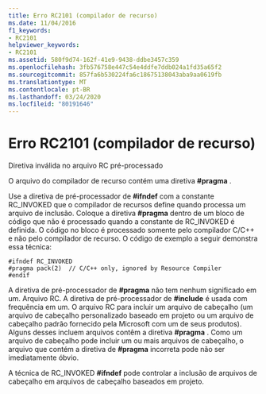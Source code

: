 ```yaml
---
title: Erro RC2101 (compilador de recurso)
ms.date: 11/04/2016
f1_keywords:
- RC2101
helpviewer_keywords:
- RC2101
ms.assetid: 580f9d74-162f-41e9-9438-ddbe3457c359
ms.openlocfilehash: 3fb576758e447c54e4ddfe7ddb024a1fd35a65f2
ms.sourcegitcommit: 857fa6b530224fa6c18675138043aba9aa0619fb
ms.translationtype: MT
ms.contentlocale: pt-BR
ms.lasthandoff: 03/24/2020
ms.locfileid: "80191646"
---
```

# <a name="resource-compiler-error-rc2101"></a>Erro RC2101 (compilador de recurso)

Diretiva inválida no arquivo RC pré-processado

O arquivo do compilador de recurso contém uma diretiva **#pragma** .

Use a diretiva de pré-processador de **#ifndef** com a constante RC_INVOKED que o compilador de recursos define quando processa um arquivo de inclusão. Coloque a diretiva **#pragma** dentro de um bloco de código que não é processado quando a constante de RC_INVOKED é definida. O código no bloco é processado somente pelo compilador C/C++ e não pelo compilador de recurso. O código de exemplo a seguir demonstra essa técnica:

```
#ifndef RC_INVOKED
#pragma pack(2)  // C/C++ only, ignored by Resource Compiler
#endif
```

A diretiva de pré-processador de **#pragma** não tem nenhum significado em um. Arquivo RC. A diretiva de pré-processador de **#include** é usada com frequência em um. O arquivo RC para incluir um arquivo de cabeçalho (um arquivo de cabeçalho personalizado baseado em projeto ou um arquivo de cabeçalho padrão fornecido pela Microsoft com um de seus produtos). Alguns desses incluem arquivos contêm a diretiva **#pragma** . Como um arquivo de cabeçalho pode incluir um ou mais arquivos de cabeçalho, o arquivo que contém a diretiva de **#pragma** incorreta pode não ser imediatamente óbvio.

A técnica de RC_INVOKED **#ifndef** pode controlar a inclusão de arquivos de cabeçalho em arquivos de cabeçalho baseados em projeto.
